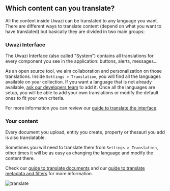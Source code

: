 ## Which content can you translate?

All the content inside Uwazi can be translated to any language you want. There are different ways to translate content (depend on what you want to have translated) but basically they are divided in two main groups:

### Uwazi Interface

The Uwazi Interface (also called "System") contains all translations for every component you see in the application: buttons, alerts, messages... 

As an open source tool, we aim collaboration and personalization on those translations. Inside `Settings > Translation`, you will find all the languages available on your collection. If you want a language that is not already available, [ask our developers team](https://www.uwazi.io/contact/) to add it. Once all the languages are setup, you will be able to add your own translations or modify the default ones to fit your own criteria.

For more information you can review our [guide to translate the interface](https://github.com/huridocs/uwazi/wiki/Translate-the-interface).

### Your content

Every document you upload, entity you create, property or thesauri you add is also translatable.

Sometimes you will need to translate them from `Settings > Translation`, other times it will be as easy as changing the language and modify the content there.

Check our [guide to translate documents](https://github.com/huridocs/uwazi/wiki/Upload-translated-documents) and our [guide to translate metadata and filters](https://github.com/huridocs/uwazi/wiki/Translate-document-metadata-and-filters) for more information.

![translate](http://huridocs.github.io/uwazi-assets/wiki/screenshots/translate-context.png)

